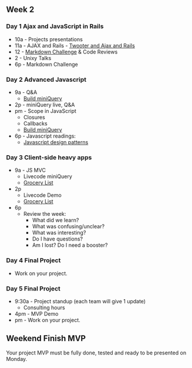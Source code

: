 ## Week 2

### Day 1 Ajax and JavaScript in Rails

- 10a - Projects presentations
- 11a - AJAX and Rails
      - [Twooter and Ajax and Rails](./discussions/twooter_rails_ajax/text.md)
- 12  - [Markdown Challenge](../../../../markdown-widget-challenge) &amp; Code Reviews
-  2  - Unixy Talks
- 6p  - Markdown Challenge

### Day 2 Advanced Javascript

- 9a - Q&amp;A
  - [Build miniQuery](../../../../miniQuery-challenge)
- 2p - miniQuery live, Q&amp;A
- pm - Scope in JavaScript
  - Closures
  - Callbacks
  - [Build miniQuery](../../../../miniQuery-challenge)
- 6p - Javascript readings:
  - [Javascript design patterns](http://addyosmani.com/resources/essentialjsdesignpatterns/book/)

### Day 3 Client-side heavy apps

- 9a - JS MVC
     - Livecode miniQuery
     - [Grocery List](../../../../behavior-drill-grocery-list-challenge)
- 2p
     - Livecode Demo
     - [Grocery List](../../../../behavior-drill-grocery-list-challenge)
- 6p
  - Review the week:
    - What did we learn?
    - What was confusing/unclear?
    - What was interesting?
    - Do I have questions?
    - Am I lost? Do I need a booster?

### Day 4 Final Project

- Work on your project.

### Day 5 Final Project

- 9:30a - Project standup (each team will give 1 update)
  - Consulting hours
- 4pm - MVP Demo
- pm - Work on your project.


## Weekend Finish MVP

Your project MVP must be fully done, tested and ready to be presented on Monday.
